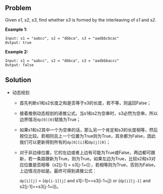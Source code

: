 ## Problem

Given *s1*, *s2*, *s3*, find whether *s3* is formed by the interleaving of *s1* and *s2*.

**Example 1:**

```
Input: s1 = "aabcc", s2 = "dbbca", s3 = "aadbbcbcac"
Output: true
```

**Example 2:**

```
Input: s1 = "aabcc", s2 = "dbbca", s3 = "aadbbbaccc"
Output: false
```



## Solution

* 动态规划

  + 首先判断s1和s2长度之和是否等于s3的长度，若不等，则返回False；

  + 接着推倒动态规划的递推公式。当s1和s2为空串时，s3必然为空串，所以边界情况`dp[0][0]`赋值为True；

  + 如果s1和s2其中一个为空串的话，那么另一个肯定和s3的长度相等，然后按位比较。若相同且上一个位置为True则为True，其余都为False，因此我们可以更新得到所有的`dp[0][i]`和`dp[j][0]`；

  + 对于非边缘位置，它的左边或者上边有可能为True或False，两边都可跟新，若一条路跟新为True，则为True。如果左边为True，比较s2和s3对应位置是否相等（s2[j-1] = s3[j-1+i]），若相等则为True，否则为False，上边情况亦如是。最终可得到递推公式：

    `dp[i][j]` =  (`dp[i-1][j]` and s1[i-1]==s3[i-1+j]) or (`dp[i][j-1]` and s2[j-1]==s3[j-1+i])。